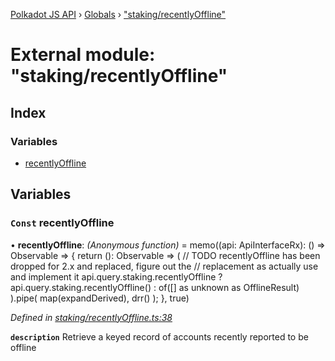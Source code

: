 [Polkadot JS API](../README.md) › [Globals](../globals.md) › ["staking/recentlyOffline"](_staking_recentlyoffline_.md)

# External module: "staking/recentlyOffline"

## Index

### Variables

* [recentlyOffline](_staking_recentlyoffline_.md#const-recentlyoffline)

## Variables

### `Const` recentlyOffline

• **recentlyOffline**: *(Anonymous function)* =  memo((api: ApiInterfaceRx): () => Observable<DerivedRecentlyOffline> => {
  return (): Observable<DerivedRecentlyOffline> =>
    (
      // TODO recentlyOffline  has been dropped for 2.x and replaced, figure out the
      // replacement as actually use and implement it
      api.query.staking.recentlyOffline
        ? api.query.staking.recentlyOffline<OfflineResult>()
        : of([] as unknown as OfflineResult)
    ).pipe(
      map(expandDerived),
      drr()
    );
}, true)

*Defined in [staking/recentlyOffline.ts:38](https://github.com/polkadot-js/api/blob/fcf89d1501/packages/api-derive/src/staking/recentlyOffline.ts#L38)*

**`description`** Retrieve a keyed record of accounts recently reported to be offline
